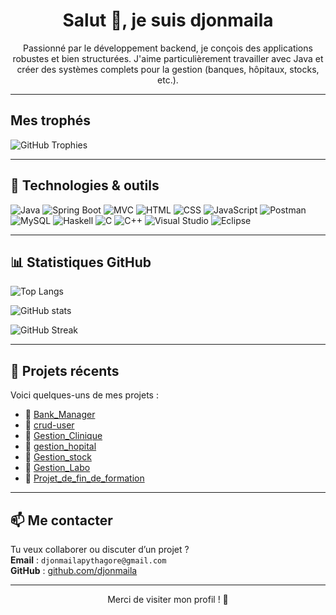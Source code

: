 <h1 align="center">Salut 👋, je suis djonmaila</h1>

<p align="center">
  Passionné par le développement backend, je conçois des applications robustes et bien structurées.  
  J'aime particulièrement travailler avec Java et créer des systèmes complets pour la gestion (banques, hôpitaux, stocks, etc.).
</p>

---
## Mes trophés

<img src="https://github-profile-trophy.vercel.app/?username=djonmaila" alt="GitHub Trophies">

---

## 🧰 Technologies & outils

<p align="left">
  <img src="https://img.shields.io/badge/Java-007396?style=for-the-badge&logo=java&logoColor=white" alt="Java"/>
  <img src="https://img.shields.io/badge/Spring_Boot-6DB33F?style=for-the-badge&logo=spring-boot&logoColor=white" alt="Spring Boot"/>
  <img src="https://img.shields.io/badge/MVC-000000?style=for-the-badge" alt="MVC"/>
  <img src="https://img.shields.io/badge/HTML5-E34F26?style=for-the-badge&logo=html5&logoColor=white" alt="HTML"/>
  <img src="https://img.shields.io/badge/CSS3-1572B6?style=for-the-badge&logo=css3&logoColor=white" alt="CSS"/>
   <img src="https://img.shields.io/badge/JavaScript-F7DF1E?style=for-the-badge&logo=javascript&logoColor=black" alt="JavaScript"/>
  <img src="https://img.shields.io/badge/Postman-FF6C37?style=for-the-badge&logo=postman&logoColor=white" alt="Postman"/>
  <img src="https://img.shields.io/badge/MySQL-4479A1?style=for-the-badge&logo=mysql&logoColor=white" alt="MySQL"/>
  <img src="https://img.shields.io/badge/Haskell-5E5086?style=for-the-badge&logo=haskell&logoColor=white" alt="Haskell"/>
  <img src="https://img.shields.io/badge/C-A8B9CC?style=for-the-badge&logo=c&logoColor=white" alt="C"/>
  <img src="https://img.shields.io/badge/C++-00599C?style=for-the-badge&logo=cplusplus&logoColor=white" alt="C++"/>
  <img src="https://img.shields.io/badge/Visual_Studio-5C2D91?style=for-the-badge&logo=visual-studio&logoColor=white" alt="Visual Studio"/>
  <img src="https://img.shields.io/badge/Eclipse-2C2255?style=for-the-badge&logo=eclipse&logoColor=white" alt="Eclipse"/>
</p>

---

## 📊 Statistiques GitHub

<p align="left">
  <img src="https://github-readme-stats.vercel.app/api/top-langs/?username=djonmaila&layout=compact&langs_count=5&theme=tokyonight" alt="Top Langs"/>
</p>

<p align="left">
  <img src="https://github-readme-stats.vercel.app/api?username=djonmaila&show_icons=true&theme=tokyonight" alt="GitHub stats"/>
</p>

<p align="left">
  <img src="https://github-readme-streak-stats.herokuapp.com/?user=djonmaila&theme=tokyonight" alt="GitHub Streak"/>
</p>

---

## 📂 Projets récents

Voici quelques-uns de mes projets :

- 🔹 [Bank_Manager](https://github.com/djonmaila/Bank_Manager)
- 🔹 [crud-user](https://github.com/djonmaila/crud-user)
- 🔹 [Gestion_Clinique](https://github.com/djonmaila/Gestion_Clinique)
- 🔹 [gestion_hopital](https://github.com/djonmaila/gestion_hopital)
- 🔹 [Gestion_stock](https://github.com/djonmaila/Gestion_stock)
- 🔹 [Gestion_Labo](https://github.com/djonmaila/Gestion_Labo)
- 🔹 [Projet_de_fin_de_formation](https://github.com/djonmaila/projet_de_fin_de_formation)

---

## 📫 Me contacter

Tu veux collaborer ou discuter d’un projet ?  
**Email** : `djonmailapythagore@gmail.com`  
**GitHub** : [github.com/djonmaila](https://github.com/djonmaila)

---

<p align="center">
  Merci de visiter mon profil ! 🌟
</p>
